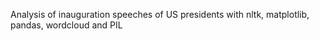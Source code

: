 Analysis of inauguration speeches of US presidents with nltk, matplotlib, pandas, wordcloud and PIL
